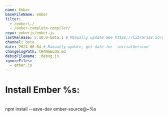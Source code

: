 ```yaml
---
name: Ember
baseFileName: ember
filter:
  - /ember\./
  - /ember-template-compiler/
repo: emberjs/ember.js
lastRelease: 5.10.0-beta.1 # Manually update See https://libraries.io/npm/ember-source throughout
channel: beta
date: 2024-06-04 # Manually update, get date for `initialVersion`
changelogPath: CHANGELOG.md
debugFileName: .debug.js
ignoreFiles:
  - ember.js
---
```


# Install Ember %s:

<br>
npm install --save-dev ember-source@~%s
